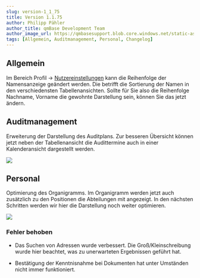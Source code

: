 ```yaml
---
slug: version-1_1_75
title: Version 1.1.75
author: Philipp Pähler
author_title: qmBase Development Team
author_image_url: https://qmbasesupport.blob.core.windows.net/static-assets/img/persons/paehler_round.png
tags: [Allgemein, Auditmanagement, Personal, Changelog]
---
```


## Allgemein

Im Bereich Profil -> [Nutzereinstellungen](https://app.qmbase.com/Account/findworkspace?returnUrl=/profil/profil/usersettings) kann die Reihenfolge der Namensanzeige geändert werden. Die betrifft die Sortierung der Namen in den verschiedensten Tabellenansichten. Sollte für Sie also die Reihenfolge Nachname, Vorname die gewohnte Darstellung sein, können Sie das jetzt ändern.

## Auditmanagement

Erweiterung der Darstellung des Auditplans. Zur besseren Übersicht können jetzt neben der Tabellenansicht die Audittermine auch in einer Kalenderansicht dargestellt werden.

![](https://caqadmin.blob.core.windows.net/releasenotes/60-images/AudiIndex.gif)

## Personal

Optimierung des Organigramms. Im Organigramm werden jetzt auch zusätzlich zu den Positionen die Abteilungen mit angezeigt. In den nächsten Schritten werden wir hier die Darstellung noch weiter optimieren.

![](https://caqadmin.blob.core.windows.net/releasenotes/60-images/Organigramm.gif)

### Fehler behoben

- Das Suchen von Adressen wurde verbessert. Die Groß/Kleinschreibung wurde hier beachtet, was zu unerwarteten Ergebnissen geführt hat.

- Bestätigung der Kenntnisnahme bei Dokumenten hat unter Umständen nicht immer funktioniert.
